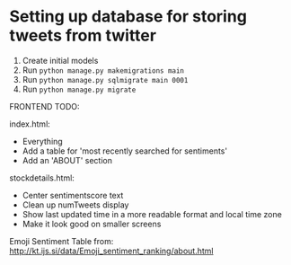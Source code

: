 
# Setting up database for storing tweets from twitter

1. Create initial models
2. Run `python manage.py makemigrations main`
3. Run `python manage.py sqlmigrate main 0001`
4. Run `python manage.py migrate`


FRONTEND TODO:

index.html:
 - Everything
 - Add a table for 'most recently searched for sentiments'
 - Add an 'ABOUT' section

stockdetails.html:
 - Center sentimentscore text
 - Clean up numTweets display
 - Show last updated time in a more readable format and local time zone
 - Make it look good on smaller screens

Emoji Sentiment Table from:
http://kt.ijs.si/data/Emoji_sentiment_ranking/about.html
